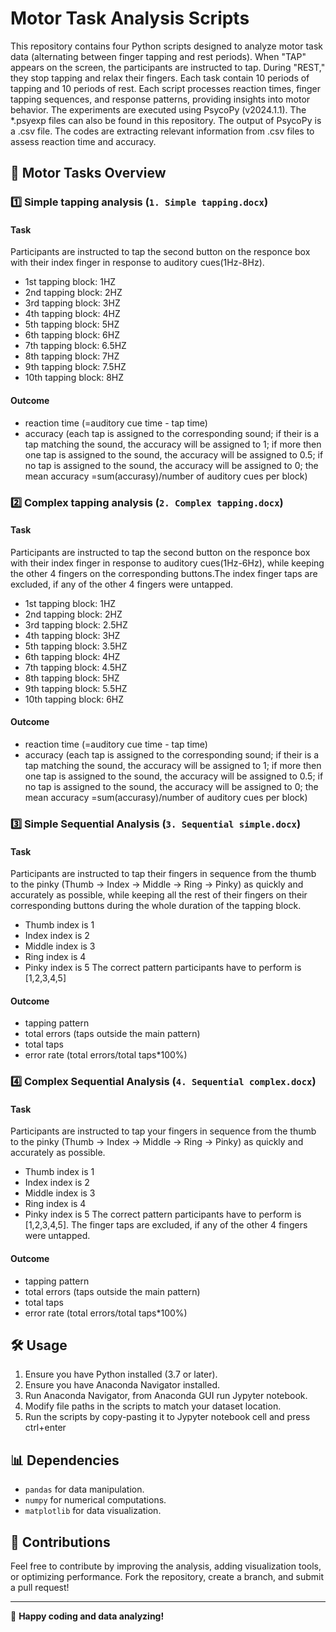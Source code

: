 # Motor Task Analysis Scripts

This repository contains four Python scripts designed to analyze motor task data (alternating between finger tapping and rest periods). When "TAP" appears on the screen, the participants are instructed to tap. During "REST," they stop tapping and relax their fingers. Each task contain 10 periods of tapping and 10 periods of rest. Each script processes reaction times, finger tapping sequences, and response patterns, providing insights into motor behavior. The experiments are executed using PsycoPy (v2024.1.1). The *.psyexp files can also be found in this repository. The output of PsycoPy is a .csv file. The codes are extracting relevant information from .csv files to assess reaction time and accuracy. 

## 📌 Motor Tasks Overview

### 1️⃣ Simple tapping analysis (`1. Simple tapping.docx`)

#### Task
Participants are instructed to tap the second button on the responce box with their index finger in response to auditory cues(1Hz-8Hz).
- 1st tapping block: 1HZ
- 2nd tapping block: 2HZ
- 3rd tapping block: 3HZ
- 4th tapping block: 4HZ
- 5th tapping block: 5HZ
- 6th tapping block: 6HZ
- 7th tapping block: 6.5HZ
- 8th tapping block: 7HZ
- 9th tapping block: 7.5HZ
- 10th tapping block: 8HZ
#### Outcome 
- reaction time (=auditory cue time - tap time)
- accuracy (each tap is assigned to the corresponding sound; if their is a tap matching the sound, the accuracy will be assigned to 1; if more then one tap is assigned to the sound, the accuracy will be assigned to 0.5; if no tap is assigned to the sound, the accuracy will be assigned to 0; the mean accuracy =sum(accurasy)/number of auditory cues per block)
 
### 2️⃣ Complex tapping analysis (`2. Complex tapping.docx`)

#### Task
Participants are instructed to tap the second button on the responce box with their index finger in response to auditory cues(1Hz-6Hz), while keeping the other 4 fingers on the corresponding buttons.The index finger taps are excluded, if any of the other 4 fingers were untapped.
- 1st tapping block: 1HZ
- 2nd tapping block: 2HZ
- 3rd tapping block: 2.5HZ
- 4th tapping block: 3HZ
- 5th tapping block: 3.5HZ
- 6th tapping block: 4HZ
- 7th tapping block: 4.5HZ
- 8th tapping block: 5HZ
- 9th tapping block: 5.5HZ
- 10th tapping block: 6HZ
#### Outcome 
- reaction time (=auditory cue time - tap time)
- accuracy (each tap is assigned to the corresponding sound; if their is a tap matching the sound, the accuracy will be assigned to 1; if more then one tap is assigned to the sound, the accuracy will be assigned to 0.5; if no tap is assigned to the sound, the accuracy will be assigned to 0; the mean accuracy =sum(accurasy)/number of auditory cues per block)

### 3️⃣ Simple Sequential Analysis (`3. Sequential simple.docx`)

#### Task
Participants are instructed to tap their fingers in sequence from the thumb to the pinky (Thumb → Index → Middle → Ring → Pinky) as quickly and accurately as possible, while keeping all the rest of their fingers on their corresponding buttons during the whole duration of the tapping block.
- Thumb index is 1
- Index index is 2
- Middle index is 3
- Ring index is 4
- Pinky index is 5
The correct pattern participants have to perform is [1,2,3,4,5]
#### Outcome 
- tapping pattern
- total errors (taps outside the main pattern)
- total taps
- error rate (total errors/total taps*100%)

### 4️⃣ Complex Sequential Analysis (`4. Sequential complex.docx`)

#### Task
Participants are instructed to tap your fingers in sequence from the thumb to the pinky (Thumb → Index → Middle → Ring → Pinky) as quickly and accurately as possible.
- Thumb index is 1
- Index index is 2
- Middle index is 3
- Ring index is 4
- Pinky index is 5
The correct pattern participants have to perform is [1,2,3,4,5].
The finger taps are excluded, if any of the other 4 fingers were untapped.
#### Outcome 
- tapping pattern
- total errors (taps outside the main pattern)
- total taps
- error rate (total errors/total taps*100%)

## 🛠 Usage

1. Ensure you have Python installed (3.7 or later).
2. Ensure you have Anaconda Navigator installed.
3. Run Anaconda Navigator, from Anaconda GUI run Jypyter notebook.
4. Modify file paths in the scripts to match your dataset location.
5. Run the scripts by copy-pasting it to Jypyter notebook cell and press ctrl+enter

## 📊 Dependencies
- `pandas` for data manipulation.
- `numpy` for numerical computations.
- `matplotlib` for data visualization.

## 🤝 Contributions
Feel free to contribute by improving the analysis, adding visualization tools, or optimizing performance. Fork the repository, create a branch, and submit a pull request!

---

🚀 **Happy coding and data analyzing!**

